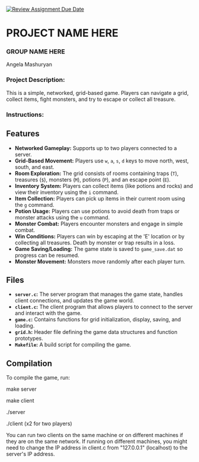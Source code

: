 [![Review Assignment Due Date](https://classroom.github.com/assets/deadline-readme-button-22041afd0340ce965d47ae6ef1cefeee28c7c493a6346c4f15d667ab976d596c.svg)](https://classroom.github.com/a/Vh67aNdh)
# PROJECT NAME HERE

### GROUP NAME HERE

Angela Mashuryan 

### Project Description:

This is a simple, networked, grid-based game. Players can navigate a grid, collect items, fight monsters, and try to escape or collect all treasure.
  
### Instructions:

## Features

*   **Networked Gameplay:** Supports up to two players connected to a server.
*   **Grid-Based Movement:** Players use `w`, `a`, `s`, `d` keys to move north, west, south, and east.
*   **Room Exploration:** The grid consists of rooms containing traps (`T`), treasures (`$`), monsters (`M`), potions (`P`), and an escape point (`E`).
*   **Inventory System:** Players can collect items (like potions and rocks) and view their inventory using the `i` command.
*   **Item Collection:** Players can pick up items in their current room using the `g` command.
*   **Potion Usage:** Players can use potions to avoid death from traps or monster attacks using the `u` command.
*   **Monster Combat:** Players encounter monsters and engage in simple combat.
*   **Win Conditions:** Players can win by escaping at the 'E' location or by collecting all treasures. Death by monster or trap results in a loss.
*   **Game Saving/Loading:** The game state is saved to `game_save.dat` so progress can be resumed.
*   **Monster Movement:** Monsters move randomly after each player turn.

## Files

*   **`server.c`:** The server program that manages the game state, handles client connections, and updates the game world.
*   **`client.c`:** The client program that allows players to connect to the server and interact with the game.
*   **`game.c`:** Contains functions for grid initialization, display, saving, and loading.
*   **`grid.h`:** Header file defining the game data structures and function prototypes.
*   **`Makefile`:** A build script for compiling the game.

## Compilation

To compile the game, run:

make server

make client

./server

./client (x2 for two players)

You can run two clients on the same machine or on different machines if they are on the same network. If running on different machines, you might need to change the IP address in client.c from "127.0.0.1" (localhost) to the server's IP address.


